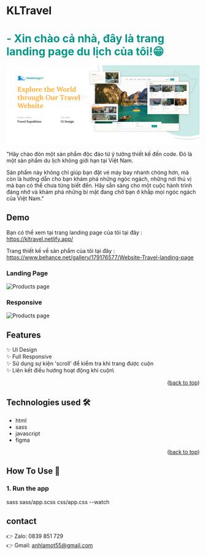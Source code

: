 # KLTravel

<h1 style="color:rgba(0, 150, 136, 1);">- Xin chào cả nhà, đây là trang landing page du lịch của tôi!😁 </h1>

![Mô tả cho hình ảnh](/image/imgeReadMe.png)
<br>

"Hãy chào đón một sản phẩm độc đáo từ ý tưởng thiết kế đến code. Đó là một sản phẩm du lịch không giới hạn tại Việt Nam.

Sản phẩm này không chỉ giúp bạn đặt vé máy bay nhanh chóng hơn, mà còn là hướng dẫn cho bạn khám phá những ngóc ngách, những nơi thú vị mà bạn có thể chưa từng biết đến. Hãy sẵn sàng cho một cuộc hành trình đáng nhớ và khám phá những bí mật đang chờ bạn ở khắp mọi ngóc ngách của Việt Nam."

## Demo
Bạn có thể xem tại trang landing page của tôi tại đây : <a style="color:rgba(255, 167, 38, 1);"> https://kltravel.netlify.app/</a>
<br>

Trang thiết kế về sản phẩm của tôi tại đây : <a >https://www.behance.net/gallery/179176577/Website-Travel-landing-page</a>

### Landing Page

![Products page](/image/langdingpageGif.gif)

### Responsive
![Products page](/image/ResponsiveGif.gif)


## Features

✨ UI Design\
✨ Full Responsive\
✨ Sử dụng sự kiện 'scroll' để kiểm tra khi trang được cuộn\
✨ Liên kết điều hướng hoạt động khi cuộn\


<p align="right">(<a href="#top">back to top</a>)</p>

## Technologies used 🛠️

- html
- sass
- javascript
- figma


<p align="right">(<a href="#top">back to top</a>)</p>

## How To Use 🔧

### 1. Run the app
sass sass/app.scss css/app.css --watch

## contact
👉 Zalo:  0839 851 729
<br>
👉 Gmail: anhlamot55@gmail.com  
